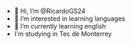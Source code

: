 - 👋 Hi, I’m @RicardoGS24
- 👀 I’m interested in learning languages
- 🌱 I’m currently learning english
- I'm studying in Tec de Monterrey

<!---
RicardoGS24/RicardoGS24 is a ✨ special ✨ repository because its `README.md` (this file) appears on your GitHub profile.
You can click the Preview link to take a look at your changes.
--->
